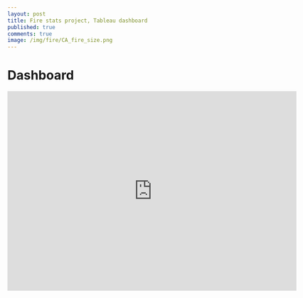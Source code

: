 ```yaml
---
layout: post
title: Fire stats project, Tableau dashboard
published: true
comments: true
image: /img/fire/CA_fire_size.png
---
```


# Dashboard

<iframe seamless frameborder="0" src="https://public.tableau.com/views/GTSRB_Result_Viz/GTSRB?](https://public.tableau.com/views/1_88MillionUSFires/FireDash?:embed=yes&:display_count=yes&:showVizHome=no" width = '650' height = '450' scrolling='yes' ></iframe> 
